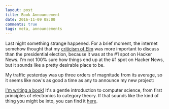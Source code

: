 ```yaml
---
layout: post
title: Book Announcement
date: 2016-11-09 08:00
comments: true
tags: meta, announcements
---
```


Last night something strange happened. For a brief moment, the internet somehow
thought that my [criticism of Elm][elm] was more important to discuss than the
presidential election, because it was at the #1 spot on Hacker News.  I'm not
100% sure how things end up at the #1 spot on Hacker News, but it sounds like a
pretty desirable place to be.

My traffic yesterday was up three orders of magnitude from its average, so it
seems like now's as good a time as any to announce my new project:

[I'm writing a book!][book] It's a gentle introduction to computer science, from
first principles of electronics to category theory. If that sounds like the kind
of thing you might be into, you can find it [here][book].

[elm]: http://reasonablypolymorphic.com/blog/elm-is-wrong
[book]: http://reasonablypolymorphic.com/book/preface

